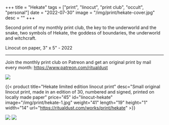 +++
title = "Hekate"
tags = ["print", "linocut", "print club", "occult", "personal"]
date = "2022-07-30"
image = "/img/print/hekate-cover.jpg"
desc = ""
+++

Second print of my monthly print club, the key to the underworld and the snake, two symbols of Hekate, the goddess of boundaries, the underworld and witchcraft.

Linocut on paper, 3" x 5" - 2022

---

Join the monthly print club on Patreon and get an original print by mail every month: https://www.patreon.com/ritualdust

![](/img/print/hekate-1.jpg)

{{< product title="Hekate limited edition linocut print" desc="Small original linocut print, made in an edition of 30, numbered and signed, printed on locally made paper" price="45" id="linocut-hekate" image="/img/print/hekate-1.jpg" weight="41" length="19" height="1" width="14" url="https://ritualdust.com/works/print/hekate" >}}

![](/img/print/hekate-2.jpg)
![](/img/print/hekate-3.jpg)
